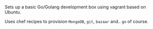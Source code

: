 Sets up a basic Go/Golang development box using vagrant based on Ubuntu.

Uses chef recipes to provision `MongoDB`, `git`, `bazaar` and.. `go` of course.